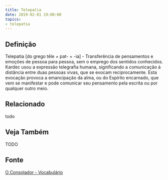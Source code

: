 ```yaml
---
title: Telepatia
date: 2019-02-01 19:00:00
topics:
- telepatia
---
```


## Definição
Telepatia [do grego têle + pat- + -ia] - Transferência de pensamentos e emoções
de pessoa para pessoa, sem o emprego dos sentidos conhecidos. Kardec usou a
expressão telegrafia humana, significando a comunicação à distância entre duas
pessoas vivas, que se evocam reciprocamente. Esta evocação provoca a
emancipação da alma, ou do Espírito encarnado, que vem se manifestar e pode
comunicar seu pensamento pela escrita ou por qualquer outro meio.

## Relacionado
todo

## Veja Também
TODO

## Fonte
[O Consolador - Vocabulário](http://www.oconsolador.com.br/linkfixo/vocabulario/principal.html)

